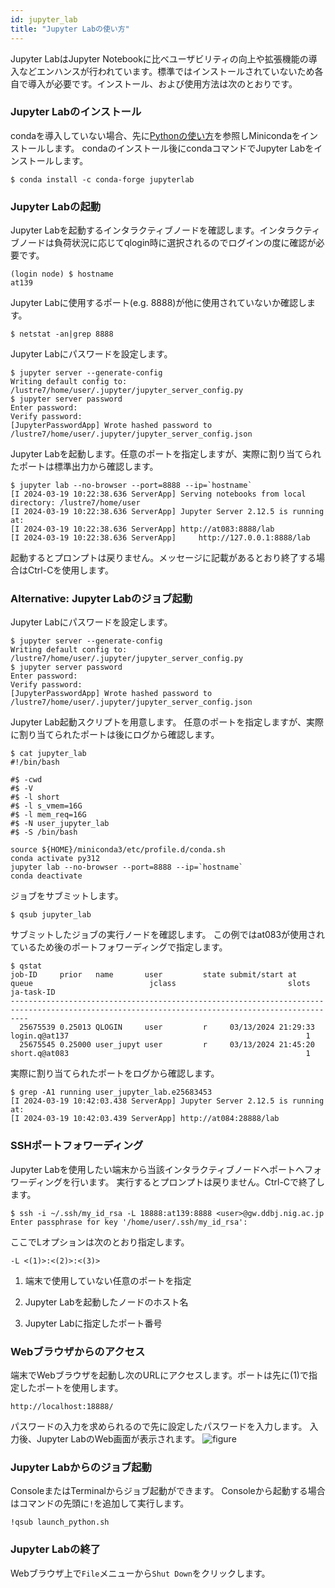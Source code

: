 ```yaml
---
id: jupyter_lab
title: "Jupyter Labの使い方"
---
```

Jupyter LabはJupyter Notebookに比べユーザビリティの向上や拡張機能の導入などエンハンスが行われています。標準ではインストールされていないため各自で導入が必要です。インストール、および使用方法は次のとおりです。
### Jupyter Labのインストール
condaを導入していない場合、先に[Pythonの使い方](/software/python)を参照しMinicondaをインストールします。
condaのインストール後にcondaコマンドでJupyter Labをインストールします。
```
$ conda install -c conda-forge jupyterlab
```
### Jupyter Labの起動
Jupyter Labを起動するインタラクティブノードを確認します。インタラクティブノードは負荷状況に応じてqlogin時に選択されるのでログインの度に確認が必要です。
```
(login node) $ hostname
at139
```
Jupyter Labに使用するポート(e.g. 8888)が他に使用されていないか確認します。
```
$ netstat -an|grep 8888
```
Jupyter Labにパスワードを設定します。
```
$ jupyter server --generate-config
Writing default config to: /lustre7/home/user/.jupyter/jupyter_server_config.py
$ jupyter server password
Enter password:
Verify password:
[JupyterPasswordApp] Wrote hashed password to /lustre7/home/user/.jupyter/jupyter_server_config.json
```
Jupyter Labを起動します。任意のポートを指定しますが、実際に割り当てられたポートは標準出力から確認します。
```
$ jupyter lab --no-browser --port=8888 --ip=`hostname`
[I 2024-03-19 10:22:38.636 ServerApp] Serving notebooks from local directory: /lustre7/home/user
[I 2024-03-19 10:22:38.636 ServerApp] Jupyter Server 2.12.5 is running at:
[I 2024-03-19 10:22:38.636 ServerApp] http://at083:8888/lab
[I 2024-03-19 10:22:38.636 ServerApp]     http://127.0.0.1:8888/lab
```
起動するとプロンプトは戻りません。メッセージに記載があるとおり終了する場合はCtrl-Cを使用します。
### Alternative: Jupyter Labのジョブ起動
Jupyter Labにパスワードを設定します。
```
$ jupyter server --generate-config
Writing default config to: /lustre7/home/user/.jupyter/jupyter_server_config.py
$ jupyter server password
Enter password:
Verify password:
[JupyterPasswordApp] Wrote hashed password to /lustre7/home/user/.jupyter/jupyter_server_config.json
```

Jupyter Lab起動スクリプトを用意します。
任意のポートを指定しますが、実際に割り当てられたポートは後にログから確認します。
```
$ cat jupyter_lab
#!/bin/bash

#$ -cwd
#$ -V
#$ -l short
#$ -l s_vmem=16G
#$ -l mem_req=16G
#$ -N user_jupyter_lab
#$ -S /bin/bash

source ${HOME}/miniconda3/etc/profile.d/conda.sh
conda activate py312
jupyter lab --no-browser --port=8888 --ip=`hostname`
conda deactivate
```

ジョブをサブミットします。
```
$ qsub jupyter_lab
```
サブミットしたジョブの実行ノードを確認します。
この例ではat083が使用されているため後のポートフォワーディングで指定します。
```
$ qstat
job-ID     prior   name       user         state submit/start at     queue                          jclass                         slots ja-task-ID
------------------------------------------------------------------------------------------------------------------------------------------------
  25675539 0.25013 QLOGIN     user         r     03/13/2024 21:29:33 login.q@at137                                                     1
  25675545 0.25000 user_jupyt user         r     03/13/2024 21:45:20 short.q@at083                                                     1
```
実際に割り当てられたポートをログから確認します。
```
$ grep -A1 running user_jupyter_lab.e25683453
[I 2024-03-19 10:42:03.438 ServerApp] Jupyter Server 2.12.5 is running at:
[I 2024-03-19 10:42:03.439 ServerApp] http://at084:28888/lab
```
### SSHポートフォワーディング

Jupyter Labを使用したい端末から当該インタラクティブノードへポートへフォワーディングを行います。
実行するとプロンプトは戻りません。Ctrl-Cで終了します。

```
$ ssh -i ~/.ssh/my_id_rsa -L 18888:at139:8888 <user>@gw.ddbj.nig.ac.jp
Enter passphrase for key '/home/user/.ssh/my_id_rsa':
```
ここでLオプションは次のとおり指定します。

` -L <(1)>:<(2)>:<(3)> `

1. 端末で使用していない任意のポートを指定

2. Jupyter Labを起動したノードのホスト名

3. Jupyter Labに指定したポート番号


### Webブラウザからのアクセス

端末でWebブラウザを起動し次のURLにアクセスします。ポートは先に(1)で指定したポートを使用します。

` http://localhost:18888/ `

パスワードの入力を求められるので先に設定したパスワードを入力します。
入力後、Jupyter LabのWeb画面が表示されます。
![figure](JupyterLab.PNG)

### Jupyter Labからのジョブ起動
ConsoleまたはTerminalからジョブ起動ができます。
Consoleから起動する場合はコマンドの先頭に`!`を追加して実行します。
```
!qsub launch_python.sh
```

### Jupyter Labの終了
Webブラウザ上で`File`メニューから`Shut Down`をクリックします。
